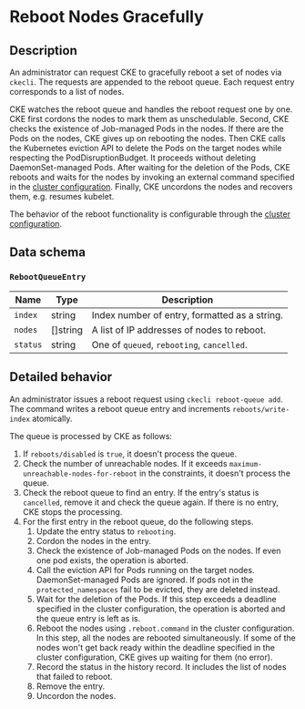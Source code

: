 Reboot Nodes Gracefully
======================

Description
-----------

An administrator can request CKE to gracefully reboot a set of nodes via `ckecli`.
The requests are appended to the reboot queue.
Each request entry corresponds to a list of nodes.

CKE watches the reboot queue and handles the reboot request one by one.
CKE first cordons the nodes to mark them as unschedulable.
Second, CKE checks the existence of Job-managed Pods in the nodes. If there are the Pods on the nodes, CKE gives up on rebooting the nodes.
Then CKE calls the Kubernetes eviction API to delete the Pods on the target nodes while respecting the PodDisruptionBudget.
It proceeds without deleting DaemonSet-managed Pods.
After waiting for the deletion of the Pods, CKE reboots and waits for the nodes by invoking an external command specified in the [cluster configuration](cluster.md#reboot).
Finally, CKE uncordons the nodes and recovers them, e.g. resumes kubelet.

The behavior of the reboot functionality is configurable through the [cluster configuration](cluster.md#reboot).


Data schema
-----------

### `RebootQueueEntry`

| Name     | Type     | Description                                   |
| -------- | -------- | --------------------------------------------- |
| `index`  | string   | Index number of entry, formatted as a string. |
| `nodes`  | []string | A list of IP addresses of nodes to reboot.    |
| `status` | string   | One of `queued`, `rebooting`, `cancelled`.    |


Detailed behavior
-----------------

An administrator issues a reboot request using `ckecli reboot-queue add`.
The command writes a reboot queue entry and increments `reboots/write-index` atomically.

The queue is processed by CKE as follows:

1. If `reboots/disabled` is `true`, it doesn't process the queue.
2. Check the number of unreachable nodes. If it exceeds `maximum-unreachable-nodes-for-reboot` in the constraints, it doesn't process the queue.
3. Check the reboot queue to find an entry. If the entry's status is `cancelled`, remove it and check the queue again. If there is no entry, CKE stops the processing.
4. For the first entry in the reboot queue, do the following steps.
   1. Update the entry status to `rebooting`.
   2. Cordon the nodes in the entry.
   3. Check the existence of Job-managed Pods on the nodes. If even one pod exists, the operation is aborted.
   4. Call the eviction API for Pods running on the target nodes. DaemonSet-managed Pods are ignored. If pods not in the `protected_namespaces` fail to be evicted, they are deleted instead.
   5. Wait for the deletion of the Pods.  If this step exceeds a deadline specified in the cluster configuration, the operation is aborted and the queue entry is left as is.
   6. Reboot the nodes using `.reboot.command` in the cluster configuration. In this step, all the nodes are rebooted simultaneously. If some of the nodes won't get back ready within the deadline specified in the cluster configuration, CKE gives up waiting for them (no error).
   7. Record the status in the history record. It includes the list of nodes that failed to reboot.
   8. Remove the entry.
   9. Uncordon the nodes.


[LabelSelector]: https://kubernetes.io/docs/concepts/overview/working-with-objects/labels/#label-selectors
